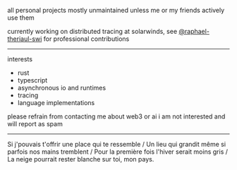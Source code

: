 all personal projects mostly unmaintained unless me or my friends actively use them

currently working on distributed tracing at solarwinds, see [@raphael-theriaul-swi](https://github.com/raphael-theriault-swi) for professional contributions

---

interests

- rust
- typescript
- asynchronous io and runtimes
- tracing
- language implementations

please refrain from contacting me about web3 or ai i am not interested and will report as spam

---

Si j'pouvais t'offrir une place qui te ressemble / 
Un lieu qui grandit même si parfois nos mains tremblent /
Pour la première fois l'hiver serait moins gris /
La neige pourrait rester blanche sur toi, mon pays.
